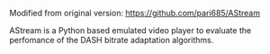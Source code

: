Modified from original version: https://github.com/pari685/AStream

AStream is a Python based emulated video player to evaluate the perfomance of the DASH bitrate adaptation algorithms.
